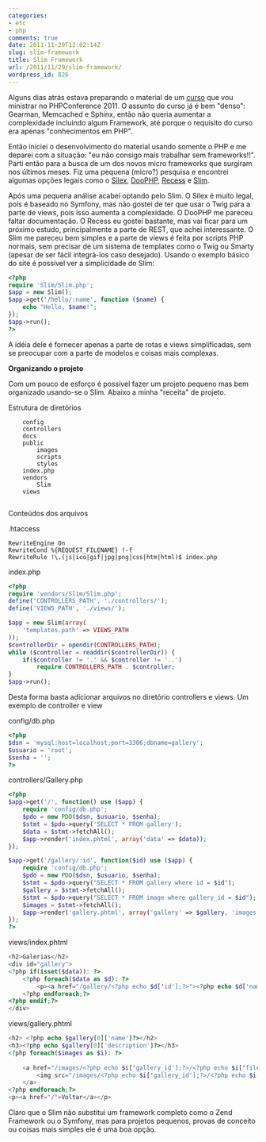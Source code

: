 ```yaml
---
categories:
- etc
- php
comments: true
date: 2011-11-29T12:02:14Z
slug: slim-framework
title: Slim Framework
url: /2011/11/29/slim-framework/
wordpress_id: 826
---
```


Alguns dias atrás estava preparando o material de um [curso](/blog/2011/09/30/tutorial-mao-na-massa-php-conference-2011/) que vou ministrar no PHPConference 2011. O assunto do curso já é bem "denso": Gearman, Memcached e Sphinx, então não queria aumentar a complexidade incluindo algum Framework, até porque o requisito do curso era apenas "conhecimentos em PHP".

Então iniciei o desenvolvimento do material usando somente o PHP e me deparei com a situação: "eu não consigo mais trabalhar sem frameworks!!". Parti então para a busca de um dos novos micro frameworks que surgiram nos últimos meses. Fiz uma pequena (micro?) pesquisa e encontrei algumas opções legais como o [Silex](http://silex.sensiolabs.org/), [DooPHP](http://doophp.com/), [Recess](http://www.recessframework.org/) e [Slim](http://www.slimframework.com/).

Após uma pequena análise acabei optando pelo Slim. O Silex é muito legal, pois é baseado no Symfony, mas não gostei de ter que usar o Twig para a parte de views, pois isso aumenta a complexidade. O DooPHP me pareceu faltar documentação. O Recess eu gostei bastante, mas vai ficar para um próximo estudo, principalmente a parte de REST, que achei interessante. O Slim me pareceu bem simples e a parte de views é feita por scripts PHP normais, sem precisar de um sistema de templates como o Twig ou Smarty (apesar de ser fácil integrá-los caso desejado).
Usando o exemplo básico do site é possível ver a simplicidade do Slim:

``` php
<?php
require 'Slim/Slim.php';
$app = new Slim();
$app->get('/hello/:name', function ($name) {
    echo "Hello, $name!";
});
$app->run();
?>
```
A idéia dele é fornecer apenas a parte de rotas e views simplificadas, sem se preocupar com a parte de modelos e coisas mais complexas.

**Organizando o projeto**

Com um pouco de esforço é possível fazer um projeto pequeno mas bem organizado usando-se o Slim. Abaixo a minha "receita" de projeto.

Estrutura de diretórios

```
    config
    controllers
    docs
    public
    	images
    	scripts
    	styles
    index.php
    vendors
    	Slim
    views
    
```


Conteúdos dos arquivos

.htaccess

```
RewriteEngine On
RewriteCond %{REQUEST_FILENAME} !-f
RewriteRule !\.(js|ico|gif|jpg|png|css|htm|html)$ index.php
```

index.php

``` php
<?php
require 'vendors/Slim/Slim.php';
define('CONTROLLERS_PATH', './controllers/');
define('VIEWS_PATH', './views/');

$app = new Slim(array(
    'templates.path' => VIEWS_PATH
));
$controllerDir = opendir(CONTROLLERS_PATH); 
while ($controller = readdir($controllerDir)) {
	if($controller != '.' && $controller != '..')
		require CONTROLLERS_PATH . $controller;
}
$app->run();
``` 

Desta forma basta adicionar arquivos no diretório controllers e views. Um exemplo de controller e view

config/db.php

``` php
<?php
$dsn = 'mysql:host=localhost;port=3306;dbname=gallery';
$usuario = 'root';
$senha = '';
?>
```

controllers/Gallery.php

``` php
<?php
$app->get('/', function() use ($app) {
	require 'config/db.php';
	$pdo = new PDO($dsn, $usuario, $senha);
	$stmt = $pdo->query('SELECT * FROM gallery');
	$data = $stmt->fetchAll();
	$app->render('index.phtml', array('data' => $data));	
});

$app->get('/gallery/:id', function($id) use ($app) {
	require 'config/db.php';
	$pdo = new PDO($dsn, $usuario, $senha);
	$stmt = $pdo->query("SELECT * FROM gallery where id = $id");
	$gallery = $stmt->fetchAll();
	$stmt = $pdo->query("SELECT * FROM image where gallery_id = $id");
	$images = $stmt->fetchAll();
	$app->render('gallery.phtml', array('gallery' => $gallery, 'images' => $images));
});
?>
```

views/index.phtml

``` php
<h2>Galerias</h2>
<div id="gallery">
<?php if(isset($data)): ?>
	<?php foreach($data as $d): ?>
		<p><a href="/gallery/<?php echo $d['id'];?>"><?php echo $d['name'];?></a></p>
	<?php endforeach;?>
<?php endif;?>
</div>
```

views/gallery.phtml

``` php
<h2> <?php echo $gallery[0]['name']?></h2>
<h3><?php echo $gallery[0]['description']?></h3>
<?php foreach($images as $i): ?>
	
	<a href="/images/<?php echo $i['gallery_id'];?>/<?php echo $i['filename'];?>"  target="_blank">
		<img src="/images/<?php echo $i['gallery_id'];?>/<?php echo $i['filename'];?>200.png">
	</a>
<?php endforeach;?>
<p><a href="/">Voltar</a></p>
```

Claro que o Slim não substitui um framework completo como o Zend Framework ou o Symfony, mas para projetos pequenos, provas de conceito ou coisas mais simples ele é uma boa opção.

